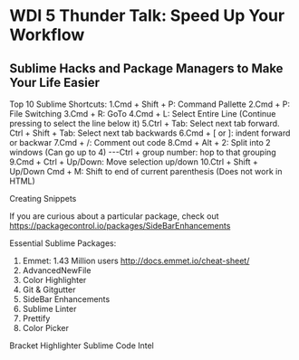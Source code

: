 # WDI 5 Thunder Talk: Speed Up Your Workflow
## Sublime Hacks and Package Managers to Make Your Life Easier


Top 10 Sublime Shortcuts:
1.Cmd + Shift + P: Command Pallette
2.Cmd + P: File Switching
3.Cmd + R: GoTo
4.Cmd + L: Select Entire Line (Continue pressing to select the line below it)
5.Ctrl + Tab: Select next tab forward.  Ctrl + Shift + Tab: Select next tab backwards
6.Cmd + [ or ]: indent forward or backwar
7.Cmd + /: Comment out code
8.Cmd + Alt + 2: Split into 2 windows (Can go up to 4)
  ---Ctrl + group number: hop to that grouping
9.Cmd + Ctrl + Up/Down: Move selection up/down
10.Ctrl + Shift + Up/Down
Cmd + M: Shift to end of current parenthesis (Does not work in HTML)

Creating Snippets




If you are curious about a particular package, check out https://packagecontrol.io/packages/SideBarEnhancements

Essential Sublime Packages:
1. Emmet: 1.43 Million users
  http://docs.emmet.io/cheat-sheet/
2. AdvancedNewFile
3. Color Highlighter
4. Git & Gitgutter
5. SideBar Enhancements
6. Sublime Linter
7. Prettify
8. Color Picker


Bracket Highlighter
Sublime Code Intel
